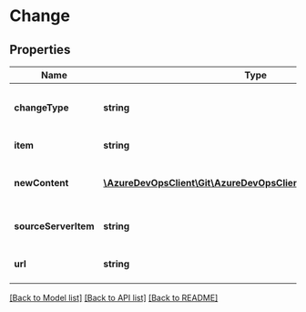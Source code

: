# Change

## Properties
Name | Type | Description | Notes
------------ | ------------- | ------------- | -------------
**changeType** | **string** | The type of change that was made to the item. | [optional] 
**item** | **string** | Current version. | [optional] 
**newContent** | [**\AzureDevOpsClient\Git\AzureDevOpsClient\Git\Model\ItemContent**](ItemContent.md) | Content of the item after the change. | [optional] 
**sourceServerItem** | **string** | Path of the item on the server. | [optional] 
**url** | **string** | URL to retrieve the item. | [optional] 

[[Back to Model list]](../README.md#documentation-for-models) [[Back to API list]](../README.md#documentation-for-api-endpoints) [[Back to README]](../README.md)


